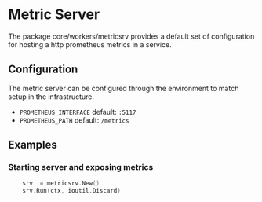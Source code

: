 # Metric Server
The package core/workers/metricsrv provides a default set of configuration for hosting a http prometheus metrics in a service.

## Configuration
The metric server can be configured through the environment to match setup in the infrastructure.

- `PROMETHEUS_INTERFACE` default: `:5117`
- `PROMETHEUS_PATH` default: `/metrics`

## Examples

### Starting server and exposing metrics

```go
	srv := metricsrv.New()
	srv.Run(ctx, ioutil.Discard)
```
